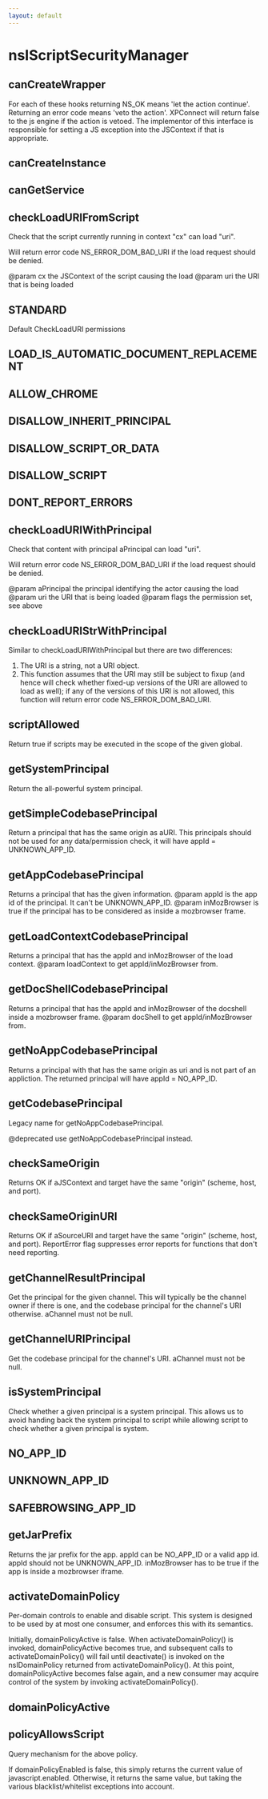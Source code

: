 ```yaml
---
layout: default
---
```


# nsIScriptSecurityManager #

## canCreateWrapper ##

For each of these hooks returning NS_OK means 'let the action continue'.
Returning an error code means 'veto the action'. XPConnect will return
false to the js engine if the action is vetoed. The implementor of this
interface is responsible for setting a JS exception into the JSContext
if that is appropriate.


## canCreateInstance ##

## canGetService ##

## checkLoadURIFromScript ##

Check that the script currently running in context "cx" can load "uri".

Will return error code NS_ERROR_DOM_BAD_URI if the load request
should be denied.

@param cx the JSContext of the script causing the load
@param uri the URI that is being loaded


## STANDARD ##

Default CheckLoadURI permissions


## LOAD_IS_AUTOMATIC_DOCUMENT_REPLACEMENT ##

## ALLOW_CHROME ##

## DISALLOW_INHERIT_PRINCIPAL ##

## DISALLOW_SCRIPT_OR_DATA ##

## DISALLOW_SCRIPT ##

## DONT_REPORT_ERRORS ##

## checkLoadURIWithPrincipal ##

Check that content with principal aPrincipal can load "uri".

Will return error code NS_ERROR_DOM_BAD_URI if the load request
should be denied.

@param aPrincipal the principal identifying the actor causing the load
@param uri the URI that is being loaded
@param flags the permission set, see above


## checkLoadURIStrWithPrincipal ##

Similar to checkLoadURIWithPrincipal but there are two differences:

1) The URI is a string, not a URI object.
2) This function assumes that the URI may still be subject to fixup (and
hence will check whether fixed-up versions of the URI are allowed to
load as well); if any of the versions of this URI is not allowed, this
function will return error code NS_ERROR_DOM_BAD_URI.


## scriptAllowed ##

Return true if scripts may be executed in the scope of the given global.


## getSystemPrincipal ##

Return the all-powerful system principal.


## getSimpleCodebasePrincipal ##

Return a principal that has the same origin as aURI.
This principals should not be used for any data/permission check, it will
have appId = UNKNOWN_APP_ID.


## getAppCodebasePrincipal ##

Returns a principal that has the given information.
@param appId is the app id of the principal. It can't be UNKNOWN_APP_ID.
@param inMozBrowser is true if the principal has to be considered as
inside a mozbrowser frame.


## getLoadContextCodebasePrincipal ##

Returns a principal that has the appId and inMozBrowser of the load
context.
@param loadContext to get appId/inMozBrowser from.


## getDocShellCodebasePrincipal ##

Returns a principal that has the appId and inMozBrowser of the docshell
inside a mozbrowser frame.
@param docShell to get appId/inMozBrowser from.


## getNoAppCodebasePrincipal ##

Returns a principal with that has the same origin as uri and is not part
of an appliction.
The returned principal will have appId = NO_APP_ID.


## getCodebasePrincipal ##

Legacy name for getNoAppCodebasePrincipal.

@deprecated use getNoAppCodebasePrincipal instead.


## checkSameOrigin ##

Returns OK if aJSContext and target have the same "origin"
(scheme, host, and port).


## checkSameOriginURI ##

Returns OK if aSourceURI and target have the same "origin"
(scheme, host, and port).
ReportError flag suppresses error reports for functions that
don't need reporting.


## getChannelResultPrincipal ##

Get the principal for the given channel.  This will typically be the
channel owner if there is one, and the codebase principal for the
channel's URI otherwise.  aChannel must not be null.


## getChannelURIPrincipal ##

Get the codebase principal for the channel's URI.
aChannel must not be null.


## isSystemPrincipal ##

Check whether a given principal is a system principal.  This allows us
to avoid handing back the system principal to script while allowing
script to check whether a given principal is system.


## NO_APP_ID ##

## UNKNOWN_APP_ID ##

## SAFEBROWSING_APP_ID ##

## getJarPrefix ##

Returns the jar prefix for the app.
appId can be NO_APP_ID or a valid app id. appId should not be
UNKNOWN_APP_ID.
inMozBrowser has to be true if the app is inside a mozbrowser iframe.


## activateDomainPolicy ##

Per-domain controls to enable and disable script. This system is designed
to be used by at most one consumer, and enforces this with its semantics.

Initially, domainPolicyActive is false. When activateDomainPolicy() is
invoked, domainPolicyActive becomes true, and subsequent calls to
activateDomainPolicy() will fail until deactivate() is invoked on the
nsIDomainPolicy returned from activateDomainPolicy(). At this point,
domainPolicyActive becomes false again, and a new consumer may acquire
control of the system by invoking activateDomainPolicy().


## domainPolicyActive ##

## policyAllowsScript ##

Query mechanism for the above policy.

If domainPolicyEnabled is false, this simply returns the current value
of javascript.enabled. Otherwise, it returns the same value, but taking
the various blacklist/whitelist exceptions into account.

